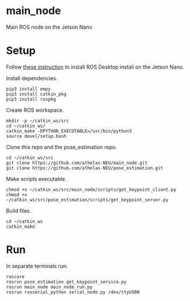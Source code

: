 # main_node
Main ROS node on the Jetson Nano

# Setup
Follow [these instruction](http://wiki.ros.org/melodic/Installation/Ubuntu) to install ROS Desktop install on the Jetson Nano.

Install dependencies.
```
pip3 install empy
pip3 install catkin_pkg
pip3 install rospkg
```

Create ROS workspace.
```
mkdir -p ~/catkin_ws/src
cd ~/catkin_ws/
catkin_make -DPYTHON_EXECUTABLE=/usr/bin/python3
source devel/setup.bash
```

Clone this repo and the pose_estimation repo.
```
cd ~/catkin_ws/src
git clone https://github.com/athelas-NEU/main_node.git
git clone https://github.com/athelas-NEU/pose_estimation.git
```

Make scripts executable.
```
chmod +x ~/catkin_ws/src/main_node/scripts/get_keypoint_client.py
chmod +x ~/catkin_ws/src/pose_estimation/scripts/get_keypoint_server.py
```

Build files.
```
cd ~/catkin_ws
catkin_make
```

# Run 
In separate terminals run:
```
roscore
rosrun pose_estimation get_keypoint_service.py
rosrun main_node main_node_run.py
rosrun rosserial_python serial_node.py /dev/ttyUSB0
```
